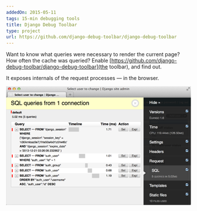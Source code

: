 ```yaml
---
addedOn: 2015-05-11
tags: 15-min debugging tools
title: Django Debug Toolbar
type: project
url: https://github.com/django-debug-toolbar/django-debug-toolbar
---
```


Want to know what queries were necessary to render the current page? How often the cache was queried? Enable [https://github.com/django-debug-toolbar/django-debug-toolbar](the toolbar), and find out.

It exposes internals of the request processes — in the browser.

![The toolbar with part of the SQL tab open](img/django-debug-toolbar.png)
